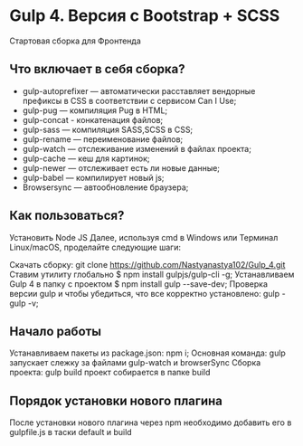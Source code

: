 # Gulp 4. Версия с Bootstrap + SCSS

 Стартовая сборка для Фронтенда

## Что включает в себя сборка?

* gulp-autoprefixer — автоматически расставляет вендорные префиксы в CSS в соответствии с сервисом Can I Use;
* gulp-pug — компиляция Pug в HTML;
* gulp-concat - конкатенация файлов;
* gulp-sass — компиляция SASS,SCSS в CSS;
* gulp-rename — переименование файлов;
* gulp-watch — отслеживание изменений в файлах проекта;
* gulp-cache — кеш для картинок;
* gulp-newer — отслеживает есть ли новые данные;
* gulp-babel — компилирует новый js;
* Browsersync — автообновление браузера;

## Как пользоваться?

Установить Node JS
Далее, используя cmd в Windows или Терминал Linux/macOS, проделайте следующие шаги:

Скачать сборку: git clone https://github.com/Nastyanastya102/Gulp_4.git
Ставим утилиту глобально $ npm install gulpjs/gulp-cli -g;
Устанавливаем Gulp 4 в папку с проектом $ npm install gulp --save-dev;
Проверка версии gulp и чтобы убедиться, что все корректно установлено: gulp - gulp -v;

## Начало работы

Устанавливаем пакеты из package.json: npm i;
Основная команда: gulp запускает слежку за файлами gulp-watch и browserSync
Сборка проекта: gulp build проект собирается в папке build

## Порядок установки нового плагина

После установки нового плагина через npm необходимо добавить его в gulpfile.js в таски default и build


